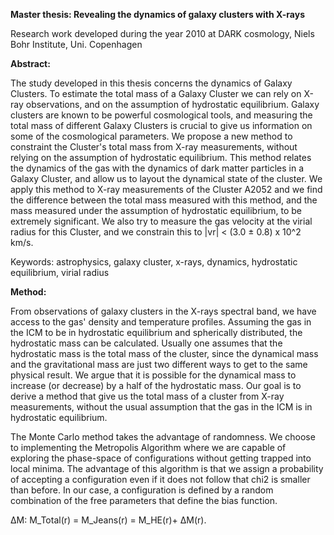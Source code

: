 **Master thesis: Revealing the dynamics of galaxy clusters with X-rays**

Research work developed during the year 2010 at DARK cosmology, Niels Bohr Institute, Uni. Copenhagen

**Abstract:**

The study developed in this thesis concerns the dynamics of Galaxy Clusters. To estimate the total mass of a Galaxy Cluster we can rely on X-ray observations, and on the assumption of hydrostatic equilibrium. Galaxy clusters are known to be powerful cosmological tools, and measuring the total mass of different Galaxy Clusters is crucial to give us information on some of the cosmological parameters. We propose a new method to constraint the Cluster's total mass from X-ray measurements, without relying on the assumption of hydrostatic equilibrium. This method relates the dynamics of the gas with the dynamics of dark matter particles in a Galaxy Cluster, and allow us to layout the dynamical state of the cluster. We apply this method to X-ray measurements of the Cluster A2052 and we find the difference between the total mass measured with this method, and the mass measured under the assumption of hydrostatic equilibrium, to be extremely significant. We also try to measure the gas velocity at the virial radius for this Cluster, and we constrain this to |vr| < (3.0 ± 0.8) x 10^2 km/s.

Keywords: astrophysics, galaxy cluster, x-rays, dynamics, hydrostatic equilibrium, virial radius



**Method:**

From observations of galaxy clusters in the X-rays spectral band, we have access to the gas' density and temperature profiles. Assuming the gas in the ICM to be in hydrostatic equilibrium and spherically distributed, the hydrostatic mass can be calculated. Usually one assumes that the hydrostatic mass is the total mass of the cluster, since the dynamical mass and the gravitational mass are just two different ways to get to the same physical result. We argue that it is possible for the dynamical mass to increase (or decrease) by a half of the hydrostatic mass. Our goal is to derive a method that give us the total mass of a cluster from X-ray measurements, without the usual assumption that the gas in the ICM is in hydrostatic equilibrium.

The Monte Carlo method takes the advantage of randomness. We choose to implementing the Metropolis Algorithm where we are capable of exploring the phase-space of configurations without getting trapped into local minima. The advantage of this algorithm is that we assign a probability of accepting a configuration even if it does not follow that chi2 is smaller than before. In our case, a configuration is defined by a random combination of the free parameters that define the bias function.

&Delta;M: M_Total(r) = M_Jeans(r) = M_HE(r)+ &Delta;M(r).
